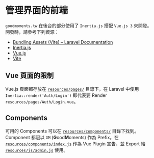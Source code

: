 # 管理界面的前端

`goodmoments.tw` 在後台的部分使用了 `Inertia.js` 搭配 `Vue.js 3` 來開發。  
開發時，請參考下列資源：

- [Bundling Assets (Vite) – Laravel Documentation](http://laravel.com/docs/9.x/vite)
 - [Inertia.js](https://inertiajs.com/)
 - [Vue.js](https://vuejs.org/)
 - [Vite](https://vitejs.dev/)

## Vue 頁面的限制

Vue.js 頁面都存放在 [`resources/pages/`](../resources/pages) 目錄下，在 Laravel 中使用 `Inertia::render('Auth/Login')` 即代表要 Render `resources/pages/Auth/Login.vue`。  

## Components

可用的 Components 可以在 [`resources/components/`](../resources/components) 目錄下找到。  
Component 都冠以 `GM` (**G**ood**M**oments) 作為 Prefix。在 [`resources/components/index.js`](../resources/components/index.js) 作為 Vue Plugin 宣告，並 Export 給 [`resources/js/admin.js`](../resources/js/admin.js) 使用。
